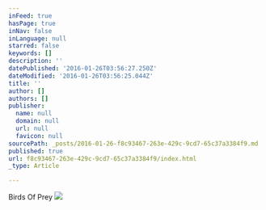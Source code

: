 ```yaml
---
inFeed: true
hasPage: true
inNav: false
inLanguage: null
starred: false
keywords: []
description: ''
datePublished: '2016-01-26T03:56:27.250Z'
dateModified: '2016-01-26T03:56:25.044Z'
title: ''
author: []
authors: []
publisher:
  name: null
  domain: null
  url: null
  favicon: null
sourcePath: _posts/2016-01-26-f8c93467-263e-429c-9cd7-65c37a3384f9.md
published: true
url: f8c93467-263e-429c-9cd7-65c37a3384f9/index.html
_type: Article

---
```

Birds Of Prey
![](https://the-grid-user-content.s3-us-west-2.amazonaws.com/edf0a6d5-a0c2-432a-9c54-51f11cbc8055.jpg)